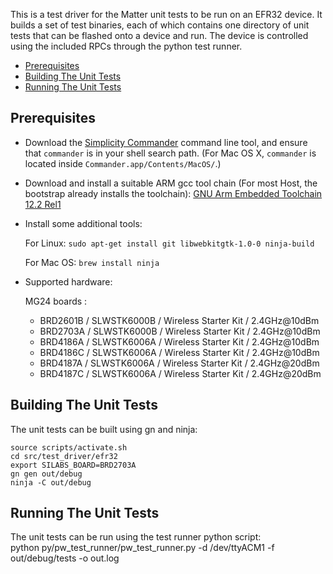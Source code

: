 This is a test driver for the Matter unit tests to be run on an EFR32 device. It
builds a set of test binaries, each of which contains one directory of unit
tests that can be flashed onto a device and run. The device is controlled using
the included RPCs through the python test runner.

-   [Prerequisites](#prerequisites)
-   [Building The Unit Tests](#building-the-unit-tests)
-   [Running The Unit Tests](#running-the-unit-tests)

## Prerequisites

-   Download the
    [Simplicity Commander](https://www.silabs.com/mcu/programming-options)
    command line tool, and ensure that `commander` is in your shell search path.
    (For Mac OS X, `commander` is located inside
    `Commander.app/Contents/MacOS/`.)

-   Download and install a suitable ARM gcc tool chain (For most Host, the
    bootstrap already installs the toolchain):
    [GNU Arm Embedded Toolchain 12.2 Rel1](https://developer.arm.com/downloads/-/arm-gnu-toolchain-downloads)

-   Install some additional tools:

    For Linux: `sudo apt-get install git libwebkitgtk-1.0-0 ninja-build`

    For Mac OS: `brew install ninja`

-   Supported hardware:

    MG24 boards :

    -   BRD2601B / SLWSTK6000B / Wireless Starter Kit / 2.4GHz@10dBm
    -   BRD2703A / SLWSTK6000B / Wireless Starter Kit / 2.4GHz@10dBm
    -   BRD4186A / SLWSTK6006A / Wireless Starter Kit / 2.4GHz@10dBm
    -   BRD4186C / SLWSTK6006A / Wireless Starter Kit / 2.4GHz@10dBm
    -   BRD4187A / SLWSTK6006A / Wireless Starter Kit / 2.4GHz@20dBm
    -   BRD4187C / SLWSTK6006A / Wireless Starter Kit / 2.4GHz@20dBm

## Building The Unit Tests

The unit tests can be built using gn and ninja:

    source scripts/activate.sh
    cd src/test_driver/efr32
    export SILABS_BOARD=BRD2703A
    gn gen out/debug
    ninja -C out/debug

## Running The Unit Tests

The unit tests can be run using the test runner python script:  
 python py/pw_test_runner/pw_test_runner.py -d /dev/ttyACM1 -f out/debug/tests -o
out.log
